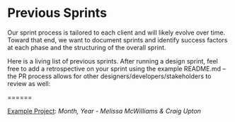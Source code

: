 # Previous Sprints

Our sprint process is tailored to each client and will likely evolve over time. Toward that end, we want to document sprints and identify success factors at each phase and the structuring of the overall sprint.

Here is a living list of previous sprints. After running a design sprint, feel free to add a retrospective on your sprint using the example README.md – the PR process allows for other designers/developers/stakeholders to review as well:

======

[Example Project](example-month-day-year.md): _Month, Year - Melissa McWilliams & Craig Upton_

